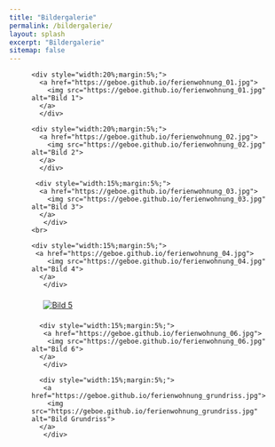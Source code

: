 ```yaml
---
title: "Bildergalerie"
permalink: /bildergalerie/
layout: splash
excerpt: "Bildergalerie"
sitemap: false
---
```

<style>
 td {
    vertical-align: middle;
}
</style>

<figure class="third">
  
    <div style="width:20%;margin:5%;">
      <a href="https://geboe.github.io/ferienwohnung_01.jpg">
        <img src="https://geboe.github.io/ferienwohnung_01.jpg" alt="Bild 1">
      </a>
      </div> 
    
    <div style="width:20%;margin:5%;">
      <a href="https://geboe.github.io/ferienwohnung_02.jpg">
        <img src="https://geboe.github.io/ferienwohnung_02.jpg" alt="Bild 2">
      </a>
      </div>
      
     <div style="width:15%;margin:5%;"> 
      <a href="https://geboe.github.io/ferienwohnung_03.jpg">
        <img src="https://geboe.github.io/ferienwohnung_03.jpg" alt="Bild 3">
      </a>
       </div>
    <br>
    
    <div style="width:15%;margin:5%;">
     <a href="https://geboe.github.io/ferienwohnung_04.jpg">
        <img src="https://geboe.github.io/ferienwohnung_04.jpg" alt="Bild 4">
      </a>
       </div>
  
  <div style="width:15%;margin:5%;">
    <a href="https://geboe.github.io/ferienwohnung_05.jpg">
        <img src="https://geboe.github.io/ferienwohnung_05.jpg" alt="Bild 5">
      </a>
       </div>
      
      <div style="width:15%;margin:5%;">
       <a href="https://geboe.github.io/ferienwohnung_06.jpg">
        <img src="https://geboe.github.io/ferienwohnung_06.jpg" alt="Bild 6">
      </a>
       </div>
      
      <div style="width:15%;margin:5%;">
       <a href="https://geboe.github.io/ferienwohnung_grundriss.jpg">
        <img src="https://geboe.github.io/ferienwohnung_grundriss.jpg" alt="Bild Grundriss">
      </a>
       </div>
  
</figure>
